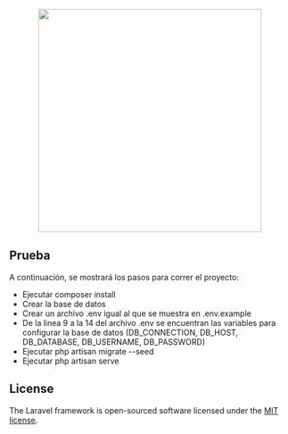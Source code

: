 <p align="center"><a href="https://laravel.com" target="_blank"><img src="https://raw.githubusercontent.com/laravel/art/master/logo-lockup/5%20SVG/2%20CMYK/1%20Full%20Color/laravel-logolockup-cmyk-red.svg" width="400"></a></p>

## Prueba 

A continuación, se mostrará los pasos para correr el proyecto:

- Ejecutar composer install
- Crear la base de datos
- Crear un archivo .env igual al que se muestra en .env.example
- De la linea 9 a la 14 del archivo .env se encuentran las variables para configurar la base de datos (DB_CONNECTION, DB_HOST, DB_DATABASE, DB_USERNAME, DB_PASSWORD)
- Ejecutar php artisan migrate --seed
- Ejecutar php artisan serve


## License

The Laravel framework is open-sourced software licensed under the [MIT license](https://opensource.org/licenses/MIT).
